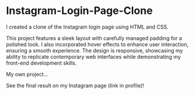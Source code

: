 # Instagram-Login-Page-Clone
I created a clone of the Instagram login page using HTML and CSS.

This project features a sleek layout with carefully managed padding for a polished look. I also incorporated hover effects to enhance user interaction, ensuring a smooth experience. The design is responsive, showcasing my ability to replicate contemporary web interfaces while demonstrating my front-end development skills.

My own project...

See the final result on my Instagram page (link in profile)!
